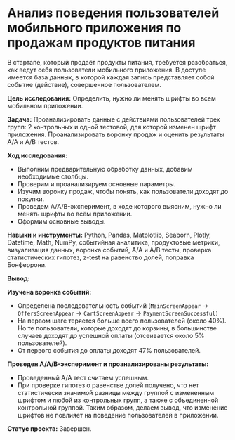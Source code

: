 # Анализ поведения пользователей мобильного приложения по продажам продуктов питания

В стартапе, который продаёт продукты питания, требуется разобраться, как ведут себя пользователи мобильного приложения. В доступе имеется база данных, в которой каждая запись представляет собой событие (действие), совершенное пользователем.

**Цель исследования:** Определить, нужно ли менять шрифты во всем мобильном приложении.

**Задача:** Проанализировать данные с действиями пользователей трех групп: 2 контрольных и одной тестовой, для которой изменен шрифт приложения. Проанализировать воронку продаж и оценить результаты А/А и А/В тестов.

**Ход исследования:**
- Выполним предварительную обработку данных, добавим необходимые столбцы.
- Проверим и проанализируем основные параметры.
- Изучим воронку продаж, чтобы понять, как пользователи доходят до покупки.
- Проведем A/A/B-эксперимент, в ходе которого выясним, нужно ли менять шрифты во всём приложении.
- Оформим основные выводы.

**Навыки и инструменты:** Python, Pandas, Matplotlib, Seaborn, Plotly, Datetime, Math, NumPy, событийная аналитика, продуктовые метрики, визуализация данных, воронка событий, А/А и А/В тесты, проверка статистических гипотез, z-test на равенство долей, поправка Бонферрони.

**Вывод:**

**Изучена воронка событий:**
- Определена последовательность событий (`MainScreenAppear` -> `OffersScreenAppear`	-> `CartScreenAppear` -> `PaymentScreenSuccessful)`
- На первом шаге теряется больше всего пользователей (около 40%). Но те пользователи, которые доходят до корзины, в большинстве случаев доходят до успешной оплаты (отсеивается около 5% пользователей).
- От первого события до оплаты доходят 47% пользователей.

**Проведен A/A/B-эксперимент и проанализированы результаты:**
- Проведенный A/A тест считаем успешным. 
- При проверке гипотез о равенстве долей получено, что нет статистически значимой разницы между группой с измененным шрифтом и любой из контрольных групп, а также с объединенной контрольной группой. Таким образом, делаем вывод, что изменение шрифтов не повлияет на поведение пользователей в приложении.

**Статус проекта:** Завершен.
